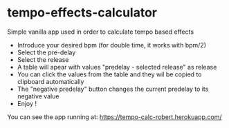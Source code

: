 # tempo-effects-calculator
Simple vanilla app used in order to calculate tempo based effects

* Introduce your desired bpm (for double time, it works with bpm/2)
* Select the pre-delay
* Select the release
* A table will apear with values "predelay - selected release" as release
* You can click the values from the table and they wil be copied to clipboard automatically
* The "negative predelay" button changes the current predelay to its negative value
* Enjoy !

You can see the app running at: https://tempo-calc-robert.herokuapp.com/
